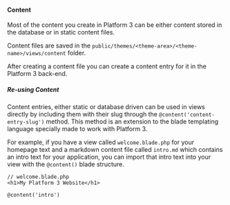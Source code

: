 #### Content

Most of the content you create in Platform 3 can be either content stored in the database or in static content files.

Content files are saved in the `public/themes/<theme-area>/<theme-name>/views/content` folder.

After creating a content file you can create a content entry for it in the Platform 3 back-end.

##### Re-using Content

Content entries, either static or database driven can be used in views directly by including them with their slug through the `@content('content-entry-slug')` method. This method is an extension to the blade templating language specially made to work with Platform 3.

For example, if you have a view called `welcome.blade.php` for your homepage text and a markdown content file called `intro.md` which contains an intro text for your application, you can import that intro text into your view with the `@content()` blade structure.

    // welcome.blade.php
    <h1>My Platform 3 Website</h1>

    @content('intro')
